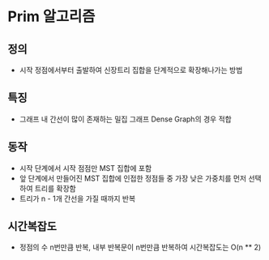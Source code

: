 # Prim 알고리즘
## 정의
- 시작 정점에서부터 출발하여 신장트리 집합을 단계적으로 확장해나가는 방법
## 특징
- 그래프 내 간선이 많이 존재하는 밀집 그래프 Dense Graph의 경우 적합
## 동작
- 시작 단계에서 시작 점점만 MST 집합에 포함
- 앞 단계에서 만들어진 MST 집합에 인접한 정점들 중 가장 낮은 가중치를 먼저 선택하여 트리를 확장함
- 트리가 n - 1개 간선을 가질 때까지 반복
## 시간복잡도
- 정점의 수 n번만큼 반복, 내부 반복문이 n번만큼 반복하여 시간복잡도는 O(n ** 2)